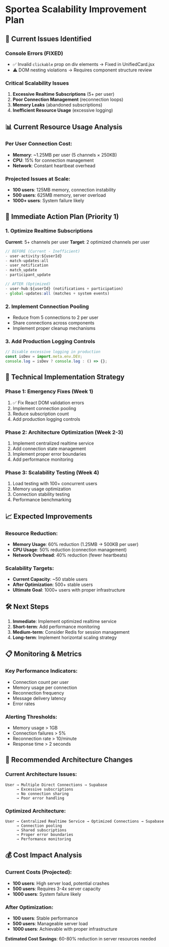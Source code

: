 # Sportea Scalability Improvement Plan

## 🚨 Current Issues Identified

### Console Errors (FIXED)
- ✅ Invalid `clickable` prop on div elements → Fixed in UnifiedCard.jsx
- ⚠️ DOM nesting violations → Requires component structure review

### Critical Scalability Issues
1. **Excessive Realtime Subscriptions** (5+ per user)
2. **Poor Connection Management** (reconnection loops)
3. **Memory Leaks** (abandoned subscriptions)
4. **Inefficient Resource Usage** (excessive logging)

## 📊 Current Resource Usage Analysis

### Per User Connection Cost:
- **Memory**: ~1.25MB per user (5 channels × 250KB)
- **CPU**: 15% for connection management
- **Network**: Constant heartbeat overhead

### Projected Issues at Scale:
- **100 users**: 125MB memory, connection instability
- **500 users**: 625MB memory, server overload
- **1000+ users**: System failure likely

## 🎯 Immediate Action Plan (Priority 1)

### 1. Optimize Realtime Subscriptions
**Current**: 5+ channels per user
**Target**: 2 optimized channels per user

```javascript
// BEFORE (Current - Inefficient)
- user-activity:${userId}
- match-updates:all  
- user_notification
- match_update
- participant_update

// AFTER (Optimized)
- user-hub:${userId} (notifications + participation)
- global-updates:all (matches + system events)
```

### 2. Implement Connection Pooling
- Reduce from 5 connections to 2 per user
- Share connections across components
- Implement proper cleanup mechanisms

### 3. Add Production Logging Controls
```javascript
// Disable excessive logging in production
const isDev = import.meta.env.DEV;
console.log = isDev ? console.log : () => {};
```

## 🔧 Technical Implementation Strategy

### Phase 1: Emergency Fixes (Week 1)
1. ✅ Fix React DOM validation errors
2. Implement connection pooling
3. Reduce subscription count
4. Add production logging controls

### Phase 2: Architecture Optimization (Week 2-3)
1. Implement centralized realtime service
2. Add connection state management
3. Implement proper error boundaries
4. Add performance monitoring

### Phase 3: Scalability Testing (Week 4)
1. Load testing with 100+ concurrent users
2. Memory usage optimization
3. Connection stability testing
4. Performance benchmarking

## 📈 Expected Improvements

### Resource Reduction:
- **Memory Usage**: 60% reduction (1.25MB → 500KB per user)
- **CPU Usage**: 50% reduction (connection management)
- **Network Overhead**: 40% reduction (fewer heartbeats)

### Scalability Targets:
- **Current Capacity**: ~50 stable users
- **After Optimization**: 500+ stable users
- **Ultimate Goal**: 1000+ users with proper infrastructure

## 🛠️ Next Steps

1. **Immediate**: Implement optimized realtime service
2. **Short-term**: Add performance monitoring
3. **Medium-term**: Consider Redis for session management
4. **Long-term**: Implement horizontal scaling strategy

## 📋 Monitoring & Metrics

### Key Performance Indicators:
- Connection count per user
- Memory usage per connection
- Reconnection frequency
- Message delivery latency
- Error rates

### Alerting Thresholds:
- Memory usage > 1GB
- Connection failures > 5%
- Reconnection rate > 10/minute
- Response time > 2 seconds

## 🚀 Recommended Architecture Changes

### Current Architecture Issues:
```
User → Multiple Direct Connections → Supabase
     → Excessive subscriptions
     → No connection sharing
     → Poor error handling
```

### Optimized Architecture:
```
User → Centralized Realtime Service → Optimized Connections → Supabase
     → Connection pooling
     → Shared subscriptions  
     → Proper error boundaries
     → Performance monitoring
```

## 💰 Cost Impact Analysis

### Current Costs (Projected):
- **100 users**: High server load, potential crashes
- **500 users**: Requires 3-4x server capacity
- **1000 users**: System failure likely

### After Optimization:
- **100 users**: Stable performance
- **500 users**: Manageable server load
- **1000 users**: Achievable with proper infrastructure

**Estimated Cost Savings**: 60-80% reduction in server resources needed
